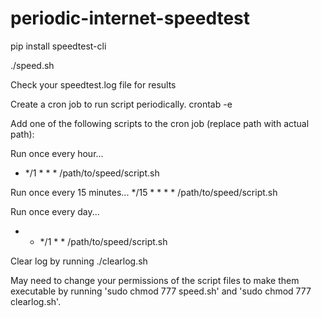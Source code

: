 # periodic-internet-speedtest
pip install speedtest-cli

./speed.sh

Check your speedtest.log file for results

Create a cron job to run script periodically.
crontab -e

Add one of the following scripts to the cron job (replace path with actual path):

Run once every hour...
* */1 * * * /path/to/speed/script.sh

Run once every 15 minutes...
*/15 * * * * /path/to/speed/script.sh

Run once every day...
* * */1 * * /path/to/speed/script.sh

Clear log by running ./clearlog.sh

May need to change your permissions of the script files to make them executable by running 'sudo chmod 777 speed.sh' and 'sudo chmod 777 clearlog.sh'.
